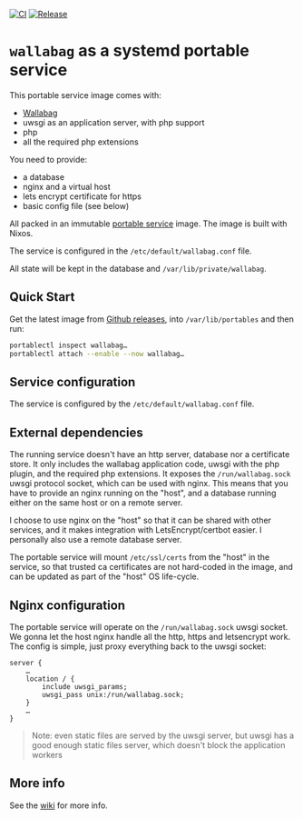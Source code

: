 [![CI](https://github.com/gdamjan/wallabag-service/actions/workflows/ci.yml/badge.svg)](https://github.com/gdamjan/wallabag-service/actions/workflows/ci.yml)
[![Release](https://github.com/gdamjan/wallabag-service/actions/workflows/release.yml/badge.svg)](https://github.com/gdamjan/wallabag-service/actions/workflows/release.yml)

# `wallabag` as a systemd portable service

This portable service image comes with:
* [Wallabag](https://wallabag.org/)
* uwsgi as an application server, with php support
* php
* all the required php extensions

You need to provide:
* a database
* nginx and a virtual host
* lets encrypt certificate for https
* basic config file (see below)

All packed in an immutable [portable service](https://systemd.io/PORTABLE_SERVICES/) image. The image is built with
Nixos.

The service is configured in the `/etc/default/wallabag.conf` file.

All state will be kept in the database and `/var/lib/private/wallabag`.

## Quick Start

Get the latest image from [Github releases](https://github.com/gdamjan/wallabag-service/releases/), into
`/var/lib/portables` and then run:

```sh
portablectl inspect wallabag…
portablectl attach --enable --now wallabag…
```

## Service configuration

The service is configured by the `/etc/default/wallabag.conf` file.


## External dependencies

The running service doesn't have an http server, database nor a certificate store. It only includes the wallabag application
code, uwsgi with the php plugin, and the required php extensions. It exposes the `/run/wallabag.sock` uwsgi
protocol socket, which can be used with nginx. This means that you have
to provide an nginx running on the "host", and a database running either on the same host or on a remote server.

I choose to use nginx on the "host" so that it can be shared with other services, and it makes
integration with LetsEncrypt/certbot easier. I personally also use a remote database server.

The portable service will mount `/etc/ssl/certs` from the "host" in the service, so that trusted ca certificates
are not hard-coded in the image, and can be updated as part of the "host" OS life-cycle.

## Nginx configuration

The portable service will operate on the `/run/wallabag.sock` uwsgi socket. We gonna let the host nginx handle
all the http, https and letsencrypt work. The config is simple, just proxy everything back to the uwsgi socket:
```
server {
    …
    location / {
        include uwsgi_params;
        uwsgi_pass unix:/run/wallabag.sock;
    }
    …
}
```
> Note: even static files are served by the uwsgi server, but uwsgi has a good enough static files server, which doesn't
> block the application workers

## More info

See the [wiki](https://github.com/gdamjan/wallabag-service/wiki/) for more info.
